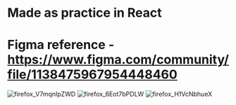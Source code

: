 # Made as practice in React
# Figma reference - https://www.figma.com/community/file/1138475967954448460
![firefox_V7mqnIpZWD](https://user-images.githubusercontent.com/34694824/198122033-1e366ec2-1bdb-4d3b-a178-4ee8687a3614.png)
![firefox_6Eot7bPDLW](https://user-images.githubusercontent.com/34694824/198122099-af329633-e440-4d82-8a7f-b1ca8554cd33.png)
![firefox_H1VcNbhueX](https://user-images.githubusercontent.com/34694824/198122222-f010f764-2589-400c-a3d3-d08d64914fb4.png)
